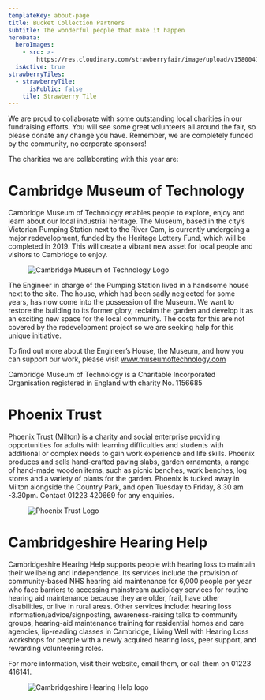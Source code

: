```yaml
---
templateKey: about-page
title: Bucket Collection Partners
subtitle: The wonderful people that make it happen
heroData:
  heroImages:
    - src: >-
        https://res.cloudinary.com/strawberryfair/image/upload/v1580041740/Banner/Gareth_Nunns_DSC_9179_qyvav9.jpg
  isActive: true
strawberryTiles:
  - strawberryTile:
      isPublic: false
    tile: Strawberry Tile
---
```

We are proud to collaborate with some outstanding local charities in our fundraising efforts. You will see some great volunteers all around the fair, so please donate any change you have. Remember, we are completely funded by the community, no corporate sponsors!

The charities we are collaborating with this year are:

# Cambridge Museum of Technology

Cambridge Museum of Technology enables people to explore, enjoy and learn about our local industrial heritage. The Museum, based in the city’s Victorian Pumping Station next to the River Cam, is currently undergoing a major redevelopment, funded by the Heritage Lottery Fund, which will be completed in 2019. This will create a vibrant new asset for local people and visitors to Cambridge to enjoy.

<figure><img src="https://res.cloudinary.com/strawberryfair/image/upload/v1580051962/Partners/museum_of_tech_logo_us9ymp.jpg" alt="Cambridge Museum of Technology Logo" class="html-embedded-image-medium"></figure>

The Engineer in charge of the Pumping Station lived in a handsome house next to the site.  The house, which had been sadly neglected for some years, has now come into the possession of the Museum.  We want to restore the building to its former glory, reclaim the garden and develop it as an exciting new space for the local community.   The costs for this are not covered by the redevelopment project so we are seeking help for this unique initiative.

To find out more about the Engineer’s House, the Museum, and how you can support our work, please visit [www.museumoftechnology.com
](http://www.museumoftechnology.com)

Cambridge Museum of Technology is a Charitable Incorporated Organisation registered in England with charity No. 1156685

# Phoenix Trust

Phoenix Trust (Milton) is a charity and social enterprise providing opportunities for adults with learning difficulties and students with additional or complex needs to gain work experience and life skills. Phoenix produces and sells hand-crafted paving slabs, garden ornaments, a range of hand-made wooden items, such as picnic benches, work benches, log stores and a variety of plants for the garden. Phoenix is tucked away in Milton alongside the Country Park, and open Tuesday to Friday, 8.30 am -3.30pm. Contact 01223 420669 for any enquiries.

<figure><img src="https://res.cloudinary.com/strawberryfair/image/upload/v1580051962/Partners/phoenix_logo_zvrcao.jpg" alt="Phoenix Trust Logo" class="html-embedded-image-medium"></figure>

# Cambridgeshire Hearing Help

Cambridgeshire Hearing Help supports people with hearing loss to maintain their wellbeing and independence. Its services include the provision of community-based NHS hearing aid maintenance for 6,000 people per year who face barriers to accessing mainstream audiology services for routine hearing aid maintenance because they are older, frail, have other disabilities, or live in rural areas. Other services include: hearing loss information/advice/signposting, awareness-raising talks to community groups, hearing-aid maintenance training for residential homes and care agencies, lip-reading classes in Cambridge, Living Well with Hearing Loss workshops for people with a newly acquired hearing loss, peer support, and rewarding volunteering roles.

For more information, visit their website, email them, or call them on 01223 416141.

<figure><img src="https://res.cloudinary.com/strawberryfair/image/upload/v1580052245/Partners/cambridgeshire_hearing_help_eomnga.jpg" alt="Cambridgeshire Hearing Help logo" class="html-embedded-image-medium"></figure>
